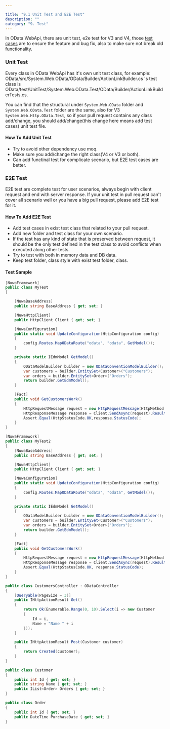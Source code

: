 ```yaml
---

title: "9.1 Unit Test and E2E Test"
description: ""
category: "9. Test"
---
```


In OData WebApi, there are unit test, e2e test for V3 and V4, those [test cases](https://github.com/OData/WebApi/tree/master/OData/test) are to ensure the feature and bug fix, also to make sure not break old functionality.

### Unit Test
Every class in OData WebApi has it's own unit test class, for example:
OData/src/System.Web.OData/OData/Builder/ActionLinkBuilder.cs 's test class is 
OData/test/UnitTest/System.Web.OData.Test/OData/Builder/ActionLinkBuilderTests.cs.

You can find that the structural under `System.Web.OData` folder and `System.Web.OData.Test` folder are the same, also for V3 `System.Web.Http.OData.Test`, so if your pull request contains any class add/change, you should add/change(this change here means add test cases) unit test file.

#### How To Add Unit Test
* Try to avoid other dependency use moq.
* Make sure you add/change the right class(V4 or V3 or both).
* Can add functinal test for complicate scenario, but E2E test cases are better.


### E2E Test
E2E test are complete test for user scenarios, always begin with client request and end with server response. If your unit test in pull request can't cover all scenario well or you have a big pull request, please add E2E test for it.

#### How To Add E2E Test
* Add test cases in exist test class that related to your pull request.
* Add new folder and test class for your own scenario.
* If the test has any kind of state that is preserved between request, it should be the only test defined in the test class to avoid conflicts when executed along other tests.
* Try to test with both in memory data and DB data.
* Keep test folder, class style with exist test folder, class.


#### Test Sample
```C#
[NuwaFramework]
public class MyTest
{

    [NuwaBaseAddress]
    public string BaseAddress { get; set; }

    [NuwaHttpClient]
    public HttpClient Client { get; set; }

    [NuwaConfiguration]
    public static void UpdateConfiguration(HttpConfiguration config)
    {
        config.Routes.MapODataRoute("odata", "odata", GetModel());
    }     

    private static IEdmModel GetModel()
    {
        ODataModelBuilder builder = new ODataConventionModelBuilder();
        var customers = builder.EntitySet<Customer>("Customers");
        var orders = builder.EntitySet<Order>("Orders");
        return builder.GetEdmModel();
    }

    [Fact]
    public void GetCustomersWork()
    {
        HttpRequestMessage request = new HttpRequestMessage(HttpMethod.Get,BaseAddress + "/odata/Customers");
        HttpResponseMessage response = Client.SendAsync(request).Result;
        Assert.Equal(HttpStatusCode.OK,response.StatusCode);
    }
}

[NuwaFramework]
public class MyTest2
{
    [NuwaBaseAddress]
    public string BaseAddress { get; set; }

    [NuwaHttpClient]
    public HttpClient Client { get; set; }

    [NuwaConfiguration]
    public static void UpdateConfiguration(HttpConfiguration config)
    {
        config.Routes.MapODataRoute("odata", "odata", GetModel());
    }

    private static IEdmModel GetModel()
    {
        ODataModelBuilder builder = new ODataConventionModelBuilder();
        var customers = builder.EntitySet<Customer>("Customers");
        var orders = builder.EntitySet<Order>("Orders");
        return builder.GetEdmModel();
    }

    [Fact]
    public void GetCustomersWork()
    {
        HttpRequestMessage request = new HttpRequestMessage(HttpMethod.Get, BaseAddress + "/odata/Customers");
        HttpResponseMessage response = Client.SendAsync(request).Result;
        Assert.Equal(HttpStatusCode.OK, response.StatusCode);
    }
}

public class CustomersController : ODataController
{
    [Queryable(PageSize = 3)]
    public IHttpActionResult Get()
    {
        return Ok(Enumerable.Range(0, 10).Select(i => new Customer
        {
            Id = i,
            Name = "Name " + i
        }));
    }

    public IHttpActionResult Post(Customer customer)
    {
        return Created(customer);
    }
}

public class Customer
{
    public int Id { get; set; }
    public string Name { get; set; }
    public IList<Order> Orders { get; set; }
}

public class Order
{
    public int Id { get; set; }
    public DateTime PurchaseDate { get; set; }
}
```
